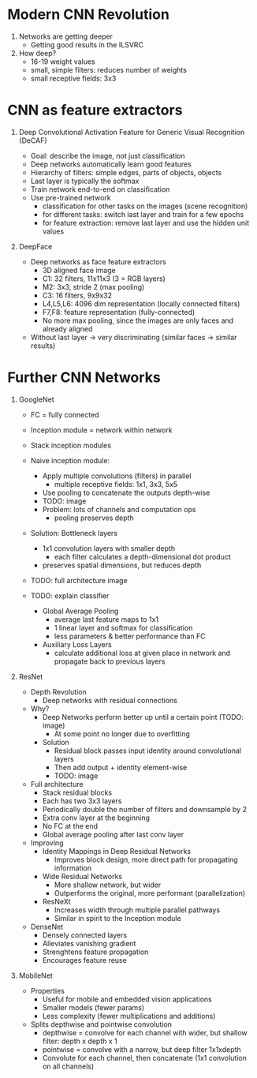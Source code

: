 # Modern CNN Revolution
1. Networks are getting deeper
    - Getting good results in the ILSVRC
1. How deep?
    - 16-19 weight values
    - small, simple filters: reduces number of weights
    - small receptive fields: 3x3



# CNN as feature extractors
1. Deep Convolutional Activation Feature for Generic Visual Recognition (DeCAF)
    - Goal: describe the image, not just classification
    - Deep networks automatically learn good features
    - Hierarchy of filters: simple edges, parts of objects, objects
    - Last layer is typically the softmax
    - Train network end-to-end on classification
    - Use pre-trained network
        * classification for other tasks on the images (scene recognition)
        * for different tasks: switch last layer and train for a few epochs
        * for feature extraction: remove last layer and use the hidden unit values

1. DeepFace
    - Deep networks as face feature extractors
        * 3D aligned face image
        * C1: 32 filters, 11x11x3 (3 = RGB layers)
        * M2: 3x3, stride 2 (max pooling)
        * C3: 16 filters, 9x9x32
        * L4,L5,L6: 4096 dim representation (locally connected filters)
        * F7,F8: feature representation (fully-connected)
        * No more max pooling, since the images are only faces and already aligned
    - Without last layer -> very discriminating (similar faces -> similar results)



# Further CNN Networks
1. GoogleNet
    - FC = fully connected
    - Inception module = network within network
    - Stack inception modules

    - Naive inception module:
        * Apply multiple convolutions (filters) in parallel
            + multiple receptive fields: 1x1, 3x3, 5x5
        * Use pooling to concatenate the outputs depth-wise
        * TODO: image
        * Problem: lots of channels and computation ops
            + pooling preserves depth
    - Solution: Bottleneck layers
        * 1x1 convolution layers with smaller depth
            + each filter calculates a depth-dimensional dot product
        * preserves spatial dimensions, but reduces depth
    - TODO: full architecture image
    - TODO: explain classifier
        * Global Average Pooling
            + average last feature maps to 1x1
            + 1 linear layer and softmax for classification
            + less parameters & better performance than FC
        * Auxiliary Loss Layers
            + calculate additional loss at given place in network and propagate back to previous layers



1. ResNet
    - Depth Revolution
        * Deep networks with residual connections
    - Why?
        * Deep Networks perform better up until a certain point (TODO: image)
            + At some point no longer due to overfitting
        * Solution
            + Residual block passes input identity around convolutional layers
            + Then add output + identity element-wise
            + TODO: image
    - Full architecture
        * Stack residual blocks
        * Each has two 3x3 layers
        * Periodically double the number of filters and downsample by 2
        * Extra conv layer at the beginning
        * No FC at the end
        * Global average pooling after last conv layer
    - Improving
        * Identity Mappings in Deep Residual Networks
            + Improves block design, more direct path for propagating information
        * Wide Residual Networks
            + More shallow network, but wider
            + Outperforms the original, more performant (parallelization)
        * ResNeXt
            + Increases width through multiple parallel pathways
            + Similar in spirit to the Inception module
    - DenseNet
        * Densely connected layers
        * Alleviates vanishing gradient
        * Strenghtens feature propagation
        * Encourages feature reuse



1. MobileNet
    - Properties
        * Useful for mobile and embedded vision applications
        * Smaller models (fewer params)
        * Less complexity (fewer multiplications and additions)
    - Splits depthwise and pointwise convolution
        * depthwise = convolve for each channel with wider, but shallow filter: depth x depth x 1
        * pointwise = convolve with a narrow, but deep filter 1x1xdepth
        * Convolute for each channel, then concatenate (1x1 convolution on all channels)
